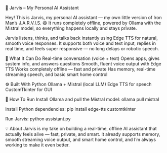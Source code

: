 🧠 Jarvis – My Personal AI Assistant

Hey! This is Jarvis, my personal AI assistant — my own little version of Iron Man’s J.A.R.V.I.S. 😄
It runs completely offline, powered by Ollama with the Mistral model, so everything happens locally and stays private.

Jarvis listens, thinks, and talks back instantly using Edge TTS for natural, smooth voice responses. It supports both voice and text input, replies in real time, and feels super responsive — no long delays or robotic speech.

🚀 What It Can Do
Real-time conversation (voice + text)
Opens apps, gives system info, and answers questions
Smooth, fluent voice output with Edge TTS
Works completely offline — fast and private
Has memory, real-time streaming speech, and basic smart home control

⚙️ Built With
Python
Ollama + Mistral (local LLM)
Edge TTS for speech
CustomTkinter for GUI

🧠 How To Run
Install Ollama and pull the Mistral model:
ollama pull mistral


Install Python dependencies:
pip install edge-tts customtkinter


Run Jarvis:
python assistant.py

💡 About
Jarvis is my take on building a real-time, offline AI assistant that actually feels alive — fast, private, and smart.
It already supports memory, smooth streaming voice output, and smart home control, and I’m always working to make it even better.
